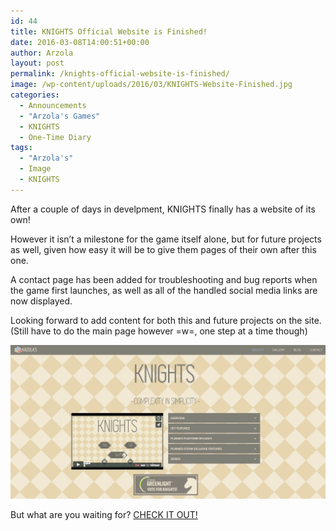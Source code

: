 ```yaml
---
id: 44
title: KNIGHTS Official Website is Finished!
date: 2016-03-08T14:00:51+00:00
author: Arzola
layout: post
permalink: /knights-official-website-is-finished/
image: /wp-content/uploads/2016/03/KNIGHTS-Website-Finished.jpg
categories:
  - Announcements
  - "Arzola's Games"
  - KNIGHTS
  - One-Time Diary
tags:
  - "Arzola's"
  - Image
  - KNIGHTS
---
```

After a couple of days in develpment, KNIGHTS finally has a website of its own!

However it isn&#8217;t a milestone for the game itself alone, but for future projects as well, given how easy it will be to give them pages of their own after this one.

A contact page has been added for troubleshooting and bug reports when the game first launches, as well as all of the handled social media links are now displayed.

Looking forward to add content for both this and future projects on the site. (Still have to do the main page however =w=, one step at a time though)

<a href="/KNIGHTS/" rel="attachment wp-att-45"><img class="aligncenter size-large wp-image-45" src="/images/posts/2016/03/KNIGHTS-Website-Finished.jpg" alt="KNIGHTS Website Finished"   /></a>

But what are you waiting for? [CHECK IT OUT!](/KNIGHTS/)

<!-- AddThis Advanced Settings generic via filter on the_content -->

<!-- AddThis Share Buttons generic via filter on the_content -->